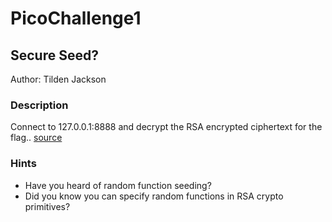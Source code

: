 # PicoChallenge1

## Secure Seed?
Author: Tilden Jackson

### Description
Connect to 127.0.0.1:8888 and decrypt the RSA encrypted ciphertext for the flag.. [source](https://github.com/www-tilden-me/PicoChallenge1/blob/main/challenge.py)

### Hints
* Have you heard of random function seeding?
* Did you know you can specify random functions in RSA crypto primitives?
